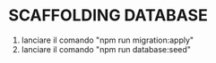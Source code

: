 # SCAFFOLDING DATABASE

1. lanciare il comando "npm run migration:apply"
2. lanciare il comando "npm run database:seed"